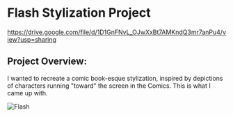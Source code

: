 # Flash Stylization Project

https://drive.google.com/file/d/1D1GnFNvL_OJwXxBt7AMKndQ3mr7anPu4/view?usp=sharing

## Project Overview:
I wanted to recreate a comic book-esque stylization, inspired by depictions of characters running "toward" the screen in the Comics. This is what I came up with. 

 ![Flash](https://github.com/inshalak/hw04-stylization/assets/104465349/4f52c8c8-4e75-43b1-bb4e-193a68a223aa)


